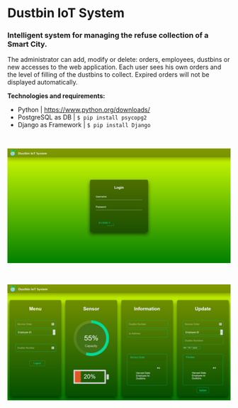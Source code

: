 # Dustbin IoT System

### Intelligent system for managing the refuse collection of a Smart City.

The administrator can add, modify or delete: orders, employees, dustbins or new accesses to the web application.
Each user sees his own orders and the level of filling of the dustbins to collect.
Expired orders will not be displayed automatically.


**Technologies and requirements:**

- Python | https://www.python.org/downloads/
- PostgreSQL as DB | `$ pip install psycopg2`
- Django as Framework | `$ pip install Django`

<br>

![Screenshot](docs/Screenshot_1.png)

<br>

![Screenshot](docs/Screenshot_2.png)
